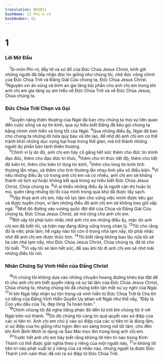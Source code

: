 ```yaml
---
translation: BD2011
bookName: II Phi-e-rơ 
bookNumber: 61
---
```


<div class="title"><h1>1</h1><h3>Lời Mở Ðầu</h3></div>
<span class="verse 2phi_1_1"> <sup>1</sup>Si-môn Phi-rơ, đầy tớ và sứ đồ của Ðức Chúa Jesus Christ, kính gởi những người đã tiếp nhận đức tin giống như chúng tôi, nhờ đức công chính của Ðức Chúa Trời và Ðấng Giải Cứu chúng ta, Ðức Chúa Jesus Christ. </span>
<span class="verse 2phi_1_2"><sup>2</sup>Nguyện xin ân sủng và bình an gia tăng bội phần cho anh chị em trong khi anh chị em gia tăng sự am hiểu về Ðức Chúa Trời và về Ðức Chúa Jesus, Chúa chúng ta.<br/></span>
<div class="title"><h3>Ðức Chúa Trời Chọn và Gọi</h3></div>
<span class="verse 2phi_1_3"> <sup>3</sup>Quyền năng thiên thượng của Ngài đã ban cho chúng ta mọi sự liên quan đến cuộc sống và sự tin kính, qua sự hiểu biết Ðấng đã kêu gọi chúng ta bằng chính vinh hiển và lòng tốt của Ngài. </span>
<span class="verse 2phi_1_4"><sup>4</sup>Qua những điều ấy, Ngài đã ban cho chúng ta những lời hứa quý báu và lớn lao, để nhờ đó anh chị em có thể tránh khỏi những dục vọng bại hoại trong thế gian, mà trở thành những người dự phần bản tánh thiên thượng.<br/></span>
<span class="verse 2phi_1_5"> <sup>5</sup>Chính vì lý do đó, anh chị em hãy cố gắng hết sức thêm cho đức tin mình đạo đức, thêm cho đạo đức tri thức, </span>
<span class="verse 2phi_1_6"><sup>6</sup>thêm cho tri thức tiết độ, thêm cho tiết độ kiên trì, thêm cho kiên trì lòng tin kính, </span>
<span class="verse 2phi_1_7"><sup>7</sup>thêm cho lòng tin kính tình thương lẫn nhau, và thêm cho tình thương lẫn nhau tình yêu vô điều kiện. </span>
<span class="verse 2phi_1_8"><sup>8</sup>Vì nếu những điều ấy có trong anh chị em và có nhiều, anh chị em sẽ không thành vô tích sự hoặc không kết quả trong sự hiểu biết Ðức Chúa Jesus Christ, Chúa chúng ta. </span>
<span class="verse 2phi_1_9"><sup>9</sup>Vì ai thiếu những điều ấy là người cận thị hoặc bị mù, quên rằng những tội lỗi của mình trong quá khứ đã được tẩy sạch.<br/></span>
<span class="verse 2phi_1_10"> <sup>10</sup>Vậy thưa anh chị em, hãy nỗ lực làm cho vững việc mình được kêu gọi và được tuyển chọn, vì làm những điều đó anh chị em sẽ không bao giờ vấp ngã. </span>
<span class="verse 2phi_1_11"><sup>11</sup>Nhờ đó đường vào vương quốc đời đời của Chúa và Ðấng Giải Cứu chúng ta, Ðức Chúa Jesus Christ, sẽ mở rộng cho anh chị em.<br/></span>
<span class="verse 2phi_1_12"> <sup>12</sup>Bởi vậy tôi phải luôn nhắc nhở anh chị em những điều ấy, mặc dù anh chị em đã biết rồi, và hiện nay đang đứng vững trong chân lý. </span>
<span class="verse 2phi_1_13"><sup>13</sup>Tôi cho rằng đó là việc phải làm; hễ ngày nào tôi còn ở trong nhà tạm nầy, tôi phải nhắc nhở để anh chị em được thức tỉnh. </span>
<span class="verse 2phi_1_14"><sup>14</sup>Tôi biết rằng không bao lâu nữa tôi sẽ lìa căn nhà tạm nầy, như Ðức Chúa Jesus Christ, Chúa chúng ta, đã tỏ cho tôi biết. </span>
<span class="verse 2phi_1_15"><sup>15</sup>Vì vậy tôi sẽ làm hết sức, để sau khi tôi đi anh chị em sẽ nhớ mãi những điều tôi nói.<br/></span>
<div class="title"><h3>Nhân Chứng Sự Vinh Hiển của Ðấng Christ</h3></div>
<span class="verse 2phi_1_16"> <sup>16</sup>Vì chúng tôi không dựa vào những chuyện hoang đường khéo bịa đặt để tỏ cho anh chị em biết quyền năng và sự tái lâm của Ðức Chúa Jesus Christ, Chúa chúng ta, nhưng chúng tôi đã chứng kiến tận mắt sự uy nghi của Ngài. </span>
<span class="verse 2phi_1_17"><sup>17</sup>Vì khi Ngài tiếp nhận sự tôn trọng và vinh hiển từ Ðức Chúa Trời là Cha thì có tiếng của Ðấng Vinh Hiển Quyền Uy phán với Ngài như thế nầy, “Ðây là Con yêu dấu của Ta, đẹp lòng Ta hoàn toàn.” <br/></span>
<span class="verse 2phi_1_18"> <sup>18</sup>Chính chúng tôi đã nghe tiếng phán đó đến từ trời khi chúng tôi ở với Ngài trên núi thánh. </span>
<span class="verse 2phi_1_19"><sup>19</sup>Do đó chúng tôi càng tin quả quyết vào sứ điệp của các vị tiên tri. Anh chị em chú ý vào sứ điệp của các vị tiên tri là đúng lắm, vì sứ điệp của họ giống như ngọn đèn soi sáng trong nơi tối tăm, cho đến khi Ánh Bình Minh ló dạng và Sao Mai mọc lên trong lòng anh chị em. <br/></span>
<span class="verse 2phi_1_20"> <sup>20</sup>Trước hết anh chị em hãy biết rằng không lời tiên tri nào trong Kinh Thánh có thể được giải nghĩa theo ý riêng của một người nào, </span>
<span class="verse 2phi_1_21"><sup>21</sup>vì không lời tiên tri nào phát xuất từ ý riêng của cá nhân nào, nhưng người ta được Ðức Thánh Linh cảm thúc đã nói ra sứ điệp từ Ðức Chúa Trời.<br/></span>
